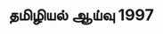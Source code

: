 ---
layout: tagpage
title: "தமிழியல் ஆய்வு 1997"
tag: தமிழியல் ஆய்வு 1997
description: "தமிழியல் ஆய்வு 1997 தொடர்புடைய நூல்கள்/கட்டுரைகள்"
robots: noindex
---